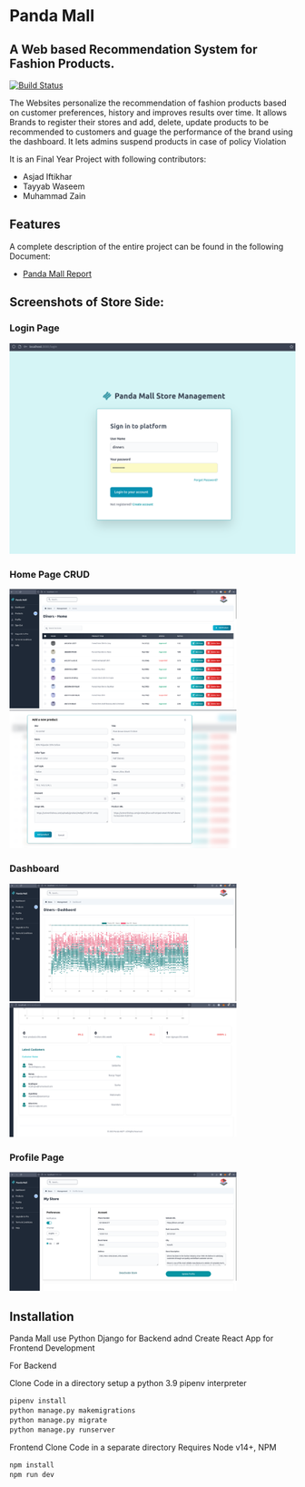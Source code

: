 # Panda Mall
## A Web based Recommendation System for Fashion Products.

[![Build Status](https://travis-ci.org/joemccann/dillinger.svg?branch=master)](https://github.com/AsjadIftikhar/Panda-Mall.git)

The Websites personalize the recommendation of fashion products based on customer preferences, history and improves results over time.
It allows Brands to register their stores and add, delete, update products to be recommended to customers and guage the performance of the brand using the dashboard.
It lets admins suspend products in case of policy Violation
 
It is an Final Year Project with following contributors:
- Asjad Iftikhar
- Tayyab Waseem
- Muhammad Zain

## Features

A complete description of the entire project can be found in the following Document: 

- [Panda Mall Report](https://github.com/AsjadIftikhar/Panda-Mall/blob/main/FYP-II/D4/Panda%20Mall_Updated%20Report.pdf)

## Screenshots of Store Side:

### Login Page

<img src="imgs/login.png" alt="Login" />

### Home Page CRUD

<img src="imgs/home.png" alt="HOME" width="400"/>
<img src="imgs/Add.png" alt="ADD" width="400"/>


### Dashboard

<img src="imgs/dash1.png" alt="Dashboard" width="400"/>
<img src="imgs/dash2.png" alt="Dashboard 2" width="400"/>

### Profile Page

<img src="imgs/profile.png" alt="Profile" width="400"/>

## Installation

Panda Mall use Python Django for Backend adnd Create React App for Frontend Development

For Backend

Clone Code in a directory
setup a python 3.9 pipenv interpreter

```sh
pipenv install
python manage.py makemigrations
python manage.py migrate
python manage.py runserver
```

Frontend
Clone Code in a separate directory
Requires Node v14+, NPM

```sh
npm install
npm run dev

```


